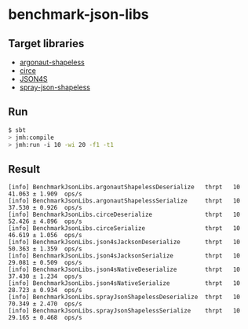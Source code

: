 # benchmark-json-libs

## Target libraries

- [argonaut-shapeless](https://github.com/alexarchambault/argonaut-shapeless)
- [circe](https://github.com/travisbrown/circe)
- [JSON4S](https://github.com/json4s/json4s)
- [spray-json-shapeless](https://github.com/fommil/spray-json-shapeless)

## Run

```bash
$ sbt
> jmh:compile
> jmh:run -i 10 -wi 20 -f1 -t1
```

## Result

```
[info] BenchmarkJsonLibs.argonautShapelessDeserialize   thrpt   10  41.063 ± 1.909  ops/s
[info] BenchmarkJsonLibs.argonautShapelessSerialize     thrpt   10  37.530 ± 0.926  ops/s
[info] BenchmarkJsonLibs.circeDeserialize               thrpt   10  52.426 ± 4.896  ops/s
[info] BenchmarkJsonLibs.circeSerialize                 thrpt   10  46.619 ± 1.056  ops/s
[info] BenchmarkJsonLibs.json4sJacksonDeserialize       thrpt   10  50.363 ± 1.359  ops/s
[info] BenchmarkJsonLibs.json4sJacksonSerialize         thrpt   10  29.081 ± 0.509  ops/s
[info] BenchmarkJsonLibs.json4sNativeDeserialize        thrpt   10  37.430 ± 1.234  ops/s
[info] BenchmarkJsonLibs.json4sNativeSerialize          thrpt   10  28.723 ± 0.934  ops/s
[info] BenchmarkJsonLibs.sprayJsonShapelessDeserialize  thrpt   10  70.349 ± 2.470  ops/s
[info] BenchmarkJsonLibs.sprayJsonShapelessSerialize    thrpt   10  29.165 ± 0.468  ops/s
```